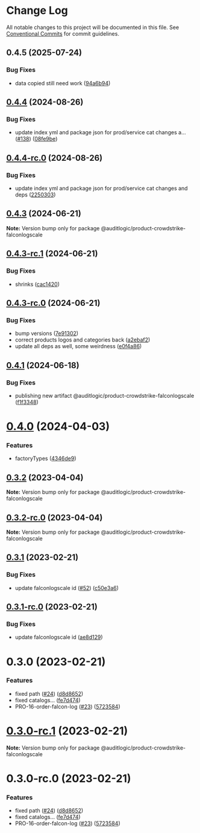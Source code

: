# Change Log

All notable changes to this project will be documented in this file.
See [Conventional Commits](https://conventionalcommits.org) for commit guidelines.

## 0.4.5 (2025-07-24)


### Bug Fixes

* data copied still need work ([94a6b94](https://github.com/zerobias-org/product/commit/94a6b942fb0516367548599d739529536132755a))





## [0.4.4](https://github.com/auditlogic/product/compare/@auditlogic/product-crowdstrike-falconlogscale@0.4.3...@auditlogic/product-crowdstrike-falconlogscale@0.4.4) (2024-08-26)


### Bug Fixes

* update index yml and package json for prod/service cat changes a… ([#138](https://github.com/auditlogic/product/issues/138)) ([08fe9be](https://github.com/auditlogic/product/commit/08fe9beb1c8457462a19bc69caa02e6212d97e1a))





## [0.4.4-rc.0](https://github.com/auditlogic/product/compare/@auditlogic/product-crowdstrike-falconlogscale@0.4.3...@auditlogic/product-crowdstrike-falconlogscale@0.4.4-rc.0) (2024-08-26)


### Bug Fixes

* update index yml and package json for prod/service cat changes and deps ([2250303](https://github.com/auditlogic/product/commit/225030363a363608240135b7ebed386b28f01e4b))





## [0.4.3](https://github.com/auditlogic/product/compare/@auditlogic/product-crowdstrike-falconlogscale@0.4.3-rc.1...@auditlogic/product-crowdstrike-falconlogscale@0.4.3) (2024-06-21)

**Note:** Version bump only for package @auditlogic/product-crowdstrike-falconlogscale





## [0.4.3-rc.1](https://github.com/auditlogic/product/compare/@auditlogic/product-crowdstrike-falconlogscale@0.4.3-rc.0...@auditlogic/product-crowdstrike-falconlogscale@0.4.3-rc.1) (2024-06-21)


### Bug Fixes

* shrinks ([cac1420](https://github.com/auditlogic/product/commit/cac14200fefcd8183ab69fe89a47bd3f70f563e9))





## [0.4.3-rc.0](https://github.com/auditlogic/product/compare/@auditlogic/product-crowdstrike-falconlogscale@0.4.1...@auditlogic/product-crowdstrike-falconlogscale@0.4.3-rc.0) (2024-06-21)


### Bug Fixes

* bump versions ([7e91302](https://github.com/auditlogic/product/commit/7e913023b8b312150ed7762c32fbbe616be71de5))
* correct products logos and categories back ([a2ebaf2](https://github.com/auditlogic/product/commit/a2ebaf2efe8e232e6ff22c774c456048771f9469))
* update all deps as well, some weirdness ([e0f4a86](https://github.com/auditlogic/product/commit/e0f4a864714e2d3de6bbf3da014d5312fe53be2f))





## [0.4.1](https://github.com/auditlogic/product/compare/@auditlogic/product-crowdstrike-falconlogscale@0.4.0...@auditlogic/product-crowdstrike-falconlogscale@0.4.1) (2024-06-18)


### Bug Fixes

* publishing new artifact @auditlogic/product-crowdstrike-falconlogscale ([f1f3348](https://github.com/auditlogic/product/commit/f1f3348ba24e86d132d6cafd9f1fdc8b2904c764))





# [0.4.0](https://github.com/auditlogic/product/compare/@auditlogic/product-crowdstrike-falconlogscale@0.3.2...@auditlogic/product-crowdstrike-falconlogscale@0.4.0) (2024-04-03)


### Features

* factoryTypes ([4346de9](https://github.com/auditlogic/product/commit/4346de92693aee892fccf725338ffc7b80ab182b))





## [0.3.2](https://github.com/auditlogic/product/compare/@auditlogic/product-crowdstrike-falconlogscale@0.3.1...@auditlogic/product-crowdstrike-falconlogscale@0.3.2) (2023-04-04)

**Note:** Version bump only for package @auditlogic/product-crowdstrike-falconlogscale





## [0.3.2-rc.0](https://github.com/auditlogic/product/compare/@auditlogic/product-crowdstrike-falconlogscale@0.3.1...@auditlogic/product-crowdstrike-falconlogscale@0.3.2-rc.0) (2023-04-04)

**Note:** Version bump only for package @auditlogic/product-crowdstrike-falconlogscale





## [0.3.1](https://github.com/auditlogic/product/compare/@auditlogic/product-crowdstrike-falconlogscale@0.3.0...@auditlogic/product-crowdstrike-falconlogscale@0.3.1) (2023-02-21)


### Bug Fixes

* update falconlogscale id ([#52](https://github.com/auditlogic/product/issues/52)) ([c50e3a6](https://github.com/auditlogic/product/commit/c50e3a6800b482a73d8b4fc2ec333efcbb99b93b))





## [0.3.1-rc.0](https://github.com/auditlogic/product/compare/@auditlogic/product-crowdstrike-falconlogscale@0.3.0...@auditlogic/product-crowdstrike-falconlogscale@0.3.1-rc.0) (2023-02-21)


### Bug Fixes

* update falconlogscale id ([ae8d129](https://github.com/auditlogic/product/commit/ae8d1291286b5b9cf7224ebab6ee77e4538d38ac))





# 0.3.0 (2023-02-21)


### Features

*  fixed path ([#24](https://github.com/auditlogic/product/issues/24)) ([d8d8652](https://github.com/auditlogic/product/commit/d8d8652a266a094e0459634aa79fc1a464e42aa1))
* fixed  catalogs... ([fe7d474](https://github.com/auditlogic/product/commit/fe7d4740077ae11bc8a0d7375bbf2c182448c261))
* PRO-16-order-falcon-log ([#23](https://github.com/auditlogic/product/issues/23)) ([5723584](https://github.com/auditlogic/product/commit/572358473e4a8bf71175814ce165175c63f6c321))





# [0.3.0-rc.1](https://github.com/auditlogic/product/compare/@auditlogic/product-crowdstrike-falconlogscale@0.3.0-rc.0...@auditlogic/product-crowdstrike-falconlogscale@0.3.0-rc.1) (2023-02-21)

**Note:** Version bump only for package @auditlogic/product-crowdstrike-falconlogscale





# 0.3.0-rc.0 (2023-02-21)


### Features

*  fixed path ([#24](https://github.com/auditlogic/product/issues/24)) ([d8d8652](https://github.com/auditlogic/product/commit/d8d8652a266a094e0459634aa79fc1a464e42aa1))
* fixed  catalogs... ([fe7d474](https://github.com/auditlogic/product/commit/fe7d4740077ae11bc8a0d7375bbf2c182448c261))
* PRO-16-order-falcon-log ([#23](https://github.com/auditlogic/product/issues/23)) ([5723584](https://github.com/auditlogic/product/commit/572358473e4a8bf71175814ce165175c63f6c321))
